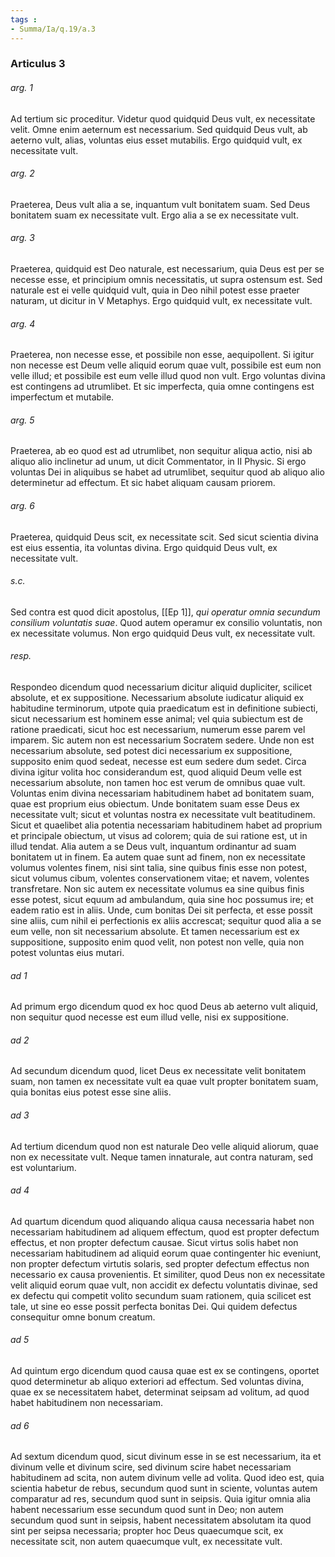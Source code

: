 ```yaml
---
tags : 
- Summa/Ia/q.19/a.3
---
```


### Articulus 3

###### arg. 1
Ad tertium sic proceditur. Videtur quod quidquid Deus vult, ex necessitate velit. Omne enim aeternum est necessarium. Sed quidquid Deus vult, ab aeterno vult, alias, voluntas eius esset mutabilis. Ergo quidquid vult, ex necessitate vult.

###### arg. 2
Praeterea, Deus vult alia a se, inquantum vult bonitatem suam. Sed Deus bonitatem suam ex necessitate vult. Ergo alia a se ex necessitate vult.

###### arg. 3
Praeterea, quidquid est Deo naturale, est necessarium, quia Deus est per se necesse esse, et principium omnis necessitatis, ut supra ostensum est. Sed naturale est ei velle quidquid vult, quia in Deo nihil potest esse praeter naturam, ut dicitur in V Metaphys. Ergo quidquid vult, ex necessitate vult.

###### arg. 4
Praeterea, non necesse esse, et possibile non esse, aequipollent. Si igitur non necesse est Deum velle aliquid eorum quae vult, possibile est eum non velle illud; et possibile est eum velle illud quod non vult. Ergo voluntas divina est contingens ad utrumlibet. Et sic imperfecta, quia omne contingens est imperfectum et mutabile.

###### arg. 5
Praeterea, ab eo quod est ad utrumlibet, non sequitur aliqua actio, nisi ab aliquo alio inclinetur ad unum, ut dicit Commentator, in II Physic. Si ergo voluntas Dei in aliquibus se habet ad utrumlibet, sequitur quod ab aliquo alio determinetur ad effectum. Et sic habet aliquam causam priorem.

###### arg. 6
Praeterea, quidquid Deus scit, ex necessitate scit. Sed sicut scientia divina est eius essentia, ita voluntas divina. Ergo quidquid Deus vult, ex necessitate vult.

###### s.c.
Sed contra est quod dicit apostolus, [[Ep 1]], *qui operatur omnia secundum consilium voluntatis suae*. Quod autem operamur ex consilio voluntatis, non ex necessitate volumus. Non ergo quidquid Deus vult, ex necessitate vult.

###### resp.
Respondeo dicendum quod necessarium dicitur aliquid dupliciter, scilicet absolute, et ex suppositione. Necessarium absolute iudicatur aliquid ex habitudine terminorum, utpote quia praedicatum est in definitione subiecti, sicut necessarium est hominem esse animal; vel quia subiectum est de ratione praedicati, sicut hoc est necessarium, numerum esse parem vel imparem. Sic autem non est necessarium Socratem sedere. Unde non est necessarium absolute, sed potest dici necessarium ex suppositione, supposito enim quod sedeat, necesse est eum sedere dum sedet. Circa divina igitur volita hoc considerandum est, quod aliquid Deum velle est necessarium absolute, non tamen hoc est verum de omnibus quae vult. Voluntas enim divina necessariam habitudinem habet ad bonitatem suam, quae est proprium eius obiectum. Unde bonitatem suam esse Deus ex necessitate vult; sicut et voluntas nostra ex necessitate vult beatitudinem. Sicut et quaelibet alia potentia necessariam habitudinem habet ad proprium et principale obiectum, ut visus ad colorem; quia de sui ratione est, ut in illud tendat. Alia autem a se Deus vult, inquantum ordinantur ad suam bonitatem ut in finem. Ea autem quae sunt ad finem, non ex necessitate volumus volentes finem, nisi sint talia, sine quibus finis esse non potest, sicut volumus cibum, volentes conservationem vitae; et navem, volentes transfretare. Non sic autem ex necessitate volumus ea sine quibus finis esse potest, sicut equum ad ambulandum, quia sine hoc possumus ire; et eadem ratio est in aliis. Unde, cum bonitas Dei sit perfecta, et esse possit sine aliis, cum nihil ei perfectionis ex aliis accrescat; sequitur quod alia a se eum velle, non sit necessarium absolute. Et tamen necessarium est ex suppositione, supposito enim quod velit, non potest non velle, quia non potest voluntas eius mutari.

###### ad 1
Ad primum ergo dicendum quod ex hoc quod Deus ab aeterno vult aliquid, non sequitur quod necesse est eum illud velle, nisi ex suppositione.

###### ad 2
Ad secundum dicendum quod, licet Deus ex necessitate velit bonitatem suam, non tamen ex necessitate vult ea quae vult propter bonitatem suam, quia bonitas eius potest esse sine aliis.

###### ad 3
Ad tertium dicendum quod non est naturale Deo velle aliquid aliorum, quae non ex necessitate vult. Neque tamen innaturale, aut contra naturam, sed est voluntarium.

###### ad 4
Ad quartum dicendum quod aliquando aliqua causa necessaria habet non necessariam habitudinem ad aliquem effectum, quod est propter defectum effectus, et non propter defectum causae. Sicut virtus solis habet non necessariam habitudinem ad aliquid eorum quae contingenter hic eveniunt, non propter defectum virtutis solaris, sed propter defectum effectus non necessario ex causa provenientis. Et similiter, quod Deus non ex necessitate velit aliquid eorum quae vult, non accidit ex defectu voluntatis divinae, sed ex defectu qui competit volito secundum suam rationem, quia scilicet est tale, ut sine eo esse possit perfecta bonitas Dei. Qui quidem defectus consequitur omne bonum creatum.

###### ad 5
Ad quintum ergo dicendum quod causa quae est ex se contingens, oportet quod determinetur ab aliquo exteriori ad effectum. Sed voluntas divina, quae ex se necessitatem habet, determinat seipsam ad volitum, ad quod habet habitudinem non necessariam.

###### ad 6
Ad sextum dicendum quod, sicut divinum esse in se est necessarium, ita et divinum velle et divinum scire, sed divinum scire habet necessariam habitudinem ad scita, non autem divinum velle ad volita. Quod ideo est, quia scientia habetur de rebus, secundum quod sunt in sciente, voluntas autem comparatur ad res, secundum quod sunt in seipsis. Quia igitur omnia alia habent necessarium esse secundum quod sunt in Deo; non autem secundum quod sunt in seipsis, habent necessitatem absolutam ita quod sint per seipsa necessaria; propter hoc Deus quaecumque scit, ex necessitate scit, non autem quaecumque vult, ex necessitate vult.

